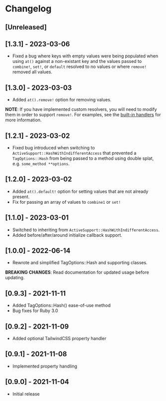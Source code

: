 # Changelog

## [Unreleased]

## [1.3.1] - 2023-03-06

- Fixed a bug where keys with empty values were being populated when using
`at()` against a non-existant key and the values passed to `combine!`, `set!`,
  or `default` resolved to no values or where `remove!` removed all values.

## [1.3.0] - 2023-03-03

- Added `at().remove!` option for removing values.

**NOTE**: If you have implemented custom resolvers, you will need to modify them
in order to support `remove!`. For examples, see the [built-in
handlers](https://github.com/wamonroe/tag_options/tree/main/lib/tag_options/resolvers)
for more information.

## [1.2.1] - 2023-03-02

- Fixed bug introduced when switching to
  `ActiveSupport::HashWithIndifferentAccess` that prevented a `TagOptions::Hash`
  from being passed to a method using double splat, e.g. `some_method
  **options`.

## [1.2.0] - 2023-03-02

- Added `at().default!` option for setting values that are not already present.
- Fix for passing an array of values to `combine1` or `set!`

## [1.1.0] - 2023-03-01

- Switched to inheriting from `ActiveSupport::HashWithIndifferentAccess`.
- Added before/after/around initialize callback support.

## [1.0.0] - 2022-06-14

- Rewrote and simplified TagOptions::Hash and supporting classes.

**BREAKING CHANGES**: Read documentation for updated usage before updating.

## [0.9.3] - 2021-11-11

- Added TagOptions::Hash() ease-of-use method
- Bug fixes for Ruby 3.0

## [0.9.2] - 2021-11-09

- Added optional TailwindCSS property handler

## [0.9.1] - 2021-11-08

- Implemented property handling

## [0.9.0] - 2021-11-04

- Initial release
